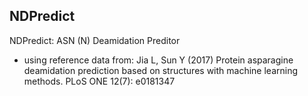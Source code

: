 ## NDPredict
NDPredict: ASN (N) Deamidation Preditor

* using reference data from: Jia L, Sun Y (2017) Protein asparagine deamidation prediction based on structures with machine learning methods. PLoS ONE 12(7): e0181347

